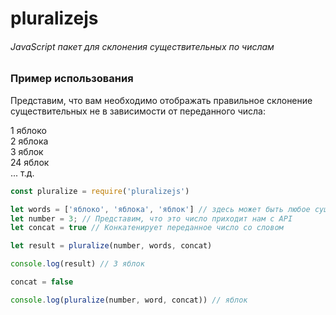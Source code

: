 # pluralizejs
  
###### JavaScript пакет для склонения существительных по числам    
  
  
### Пример использования  
  
Представим, что вам необходимо отображать правильное склонение существительных не в зависимости от переданного числа:  
  
1 яблоко  
2 яблока  
3 яблок  
24 яблок  
... т.д.  
  
```javascript
const pluralize = require('pluralizejs')

let words = ['яблоко', 'яблока', 'яблок'] // здесь может быть любое существительное в трех видах (машина, машины, машин) и т.д
let number = 3; // Представим, что это число приходит нам с API
let concat = true // Конкатенирует переданное число со словом

let result = pluralize(number, words, concat)

console.log(result) // 3 яблок

concat = false

console.log(pluralize(number, word, concat)) // яблок

```
